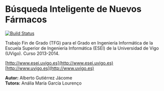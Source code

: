 Búsqueda Inteligente de Nuevos Fármacos
=======================================

[![Build Status](https://travis-ci.org/agjacome/smart-drug-search.svg)](https://travis-ci.org/agjacome/smart-drug-search)

Trabajo Fin de Grado (TFG) para el Grado en Ingeniería Informática de la
Escuela Superior de Ingeniería Informática (ESEI) de la Universidad de Vigo
(UVigo). Curso 2013-2014.

[http://www.esei.uvigo.es](http://www.esei.uvigo.es)  
[http://www.uvigo.es](http://www.uvigo.es)

**Autor:** Alberto Gutiérrez Jácome  
**Tutora:** Anália María García Lourenço

